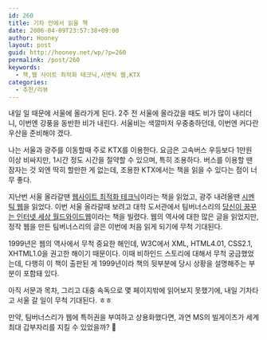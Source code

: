 ```yaml
---
id: 260
title: 기차 안에서 읽을 책
date: 2006-04-09T23:57:38+09:00
author: Hooney
layout: post
guid: http://hooney.net/wp/?p=260
permalink: /post/260
keywords:
  - 책,웹 사이트 최적화 테크닉,시멘틱 웹,KTX
categories:
  - 추천/리뷰
---
```

내일 일 때문에 서울에 올라가게 된다. 2주 전 서울에 올라갔을 때도 비가 많이 내리더니, 이번엔 강풍을 동반한 비가 내린다. 서울비는 색깔마저 우중충하던데, 이번엔 커다란 우산을 준비해야 겠다.

나는 서울과 광주를 이동할때 주로 KTX를 이용한다. 요금은 고속버스 우등보다 1만원 이상 비싸지만, 1시간 정도 시간을 절약할 수 있으며, 특히 조용하다. 버스를 이용할 땐 잠자는 것 외엔 딱히 할만한 게 없는데, 조용한 KTX에서는 책을 읽을 수 있다는 점이 너무 좋다.

지난번 서울 올라갈땐 [웹사이트 최적화 테크닉](http://www.aladdin.co.kr/shop/wproduct.aspx?ISBN=8931548435)이라는 책을 읽었고, 광주 내려올땐 [시멘틱 웹](http://www.aladdin.co.kr/shop/wproduct.aspx?isbn=8995527625)을 읽었다. 이번 서울 올라갈때 보려고 대학 도서관에서 팀버너스리의 [당신이 꿈꾸는 인터넷 세상 월드와이드웹](http://www.aladdin.co.kr/shop/wproduct.aspx?UID=1024139385&ISBN=8947523291)이라는 책을 빌렸다. 웹의 역사에 대한 많은 글을 읽었지만, 정작 웹을 만든 팀버너스리의 글은 이번에 처음 읽게 되기에 무척 기대된다.

1999년은 웹의 역사에서 무척 중요한 해인데, W3C에서 XML, HTML4.01, CSS2.1, XHTML1.0을 권고한 해이기 때문이다. 이때 비하인드 스토리에 대해서 무척 궁금했었는데, 다행히 이 책이 출판된 게 1999년이라 책의 뒷부분에 당시 상황을 설명해주는 부분이 포함돼 있다.

아직 서문과 목차, 그리고 대충 속독으로 몇 페이지밖에 읽어보지 못했기에, 내일 기차타고 서울 갈 일이 무척 기대된다. ㅎㅎ

만약, 팀버너스리가 웹에 특허권을 부여하고 상용화했다면, 과연 MS의 빌게이츠가 세계최대 갑부자리를 지킬 수 있었을까? 🙂